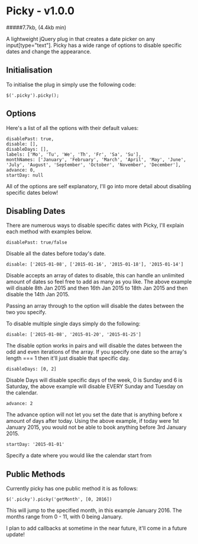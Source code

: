 Picky - v1.0.0
=====

#####7.7kb, (4.4kb min)

A lightweight jQuery plug in that creates a date picker on any input[type="text"]. Picky has a wide range of options to disable specific dates and change the appearance.

Initialisation
---

To initialise the plug in simply use the following code:

	$('.picky').picky();

Options
---

Here's a list of all the options with their default values:

	disablePast: true,
	disable: [],
	disableDays: [],
	labels: ['Mo', 'Tu', 'We', 'Th', 'Fr', 'Sa', 'Su'],
	monthNames: ['January', 'February', 'March', 'April', 'May', 'June', 'July', 'August', 'September', 'October', 'November', 'December'],
	advance: 0,
	startDay: null

All of the options are self explanatory, I'll go into more detail about disabling specific dates below!

Disabling Dates
---

There are numerous ways to disable specific dates with Picky, I'll explain each method with examples below.

	disablePast: true/false

Disable all the dates before today's date.

	disable: ['2015-01-08', ['2015-01-16', '2015-01-18'], '2015-01-14']

Disable accepts an array of dates to disable, this can handle an unlimited amount of dates so feel free to add as many as you like. The above example will disable 8th Jan 2015  and then 16th Jan 2015 to 18th Jan 2015 and then disable the 14th Jan 2015. 

Passing an array through to the option will disable the dates between the two you specify.

To disable multiple single days simply do the following: 

	disable: ['2015-01-08', '2015-01-20', '2015-01-25']

The disable option works in pairs and will disable the dates between the odd and even iterations of the array. If you specify one date so the array's length === 1 then it'll just disable that specific day.

	disableDays: [0, 2]

Disable Days will disable specific days of the week, 0 is Sunday and 6 is Saturday, the above example will disable EVERY Sunday and Tuesday on the calendar.

	advance: 2

The advance option will not let you set the date that is anything before x amount of days after today. Using the above example, if today were 1st January 2015, you would not be able to book anything before 3rd January 2015.

	startDay: '2015-01-01'

Specify a date where you would like the calendar start from

Public Methods
---

Currently picky has one public method it is as follows:

	$('.picky').picky('getMonth', [0, 2016])

This will jump to the specified month, in this example January 2016. The months range from 0 - 11, with 0 being January.

I plan to add callbacks at sometime in the near future, it'll come in a future update!